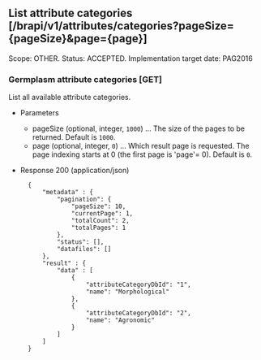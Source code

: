 ## List attribute categories [/brapi/v1/attributes/categories?pageSize={pageSize}&page={page}] 
Scope: OTHER. Status: ACCEPTED.
Implementation target date: PAG2016

### Germplasm attribute categories [GET]
List all available attribute categories.
+ Parameters
   + pageSize (optional, integer, `1000`) ... The size of the pages to be returned. Default is `1000`.
   + page (optional, integer, `0`) ... Which result page is requested. The page indexing starts at 0 (the first page is 'page'= 0). Default is `0`.

+ Response 200 (application/json)

        {
            "metadata" : {
                "pagination": {
                    "pageSize": 10,
                    "currentPage": 1,
                    "totalCount": 2,
                    "totalPages": 1
                },
                "status": [],
                "datafiles": []
            },
            "result" : { 
                "data" : [
                    {
                        "attributeCategoryDbId": "1", 
                        "name": "Morphological"
                    },
                    {
                        "attributeCategoryDbId": "2", 
                        "name": "Agronomic"
                    }
                ]
            ]
        }
